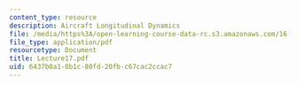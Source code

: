 ```yaml
---
content_type: resource
description: Aircraft Longitudinal Dynamics
file: /media/https%3A/open-learning-course-data-rc.s3.amazonaws.com/16-61-aerospace-dynamics-spring-2003/6437b0a10b1c80fd20fbc67cac2ccac7_Lecture17.pdf
file_type: application/pdf
resourcetype: Document
title: Lecture17.pdf
uid: 6437b0a1-0b1c-80fd-20fb-c67cac2ccac7
---
```

